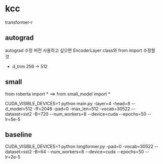 # kcc
transformer-r

## autograd
autograd 수정 버전 사용하고 싶으면 EncoderLayer class와 from import 수정할 것

+ d_trim 256 -> 512


## small 
from roberta import * ==> from small_model import *

CUDA_VISIBLE_DEVICES=1 python main.py -layer=4 -head=8 --d_model=512 -ff=2048 -pad=0 -max_len=512 -vocab=30522 --dataset=sst2 -B=720 --num_workers=8 --device=cuda --epochs=50 --lr=5e-5


## baseline
CUDA_VISIBLE_DEVICES=1 python longformer.py -pad=0 -vocab=30522 --dataset=sst2 -B=64 --num_workers=8 --device=cuda --epochs=50 --lr=2e-5
